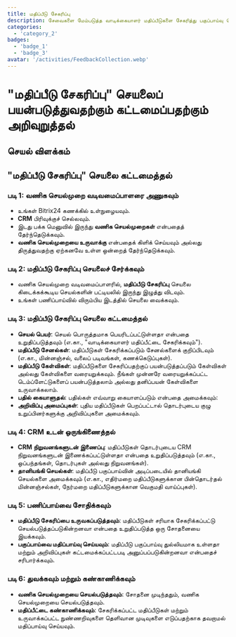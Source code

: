 ```yaml
---
title: மதிப்பீடு சேகரிப்பு
description: சேவைகளை மேம்படுத்த வாடிக்கையாளர் மதிப்பீடுகளை சேகரித்து பகுப்பாய்வு செய்யுங்கள்
categories: 
  - 'category_2'
badges: 
  - 'badge_1'
  - 'badge_3'
avatar: '/activities/FeedbackCollection.webp'
---
```


# "மதிப்பீடு சேகரிப்பு" செயலைப் பயன்படுத்துவதற்கும் கட்டமைப்பதற்கும் அறிவுறுத்தல்

## செயல் விளக்கம்

## **"மதிப்பீடு சேகரிப்பு" செயலை கட்டமைத்தல்**

### படி 1: வணிக செயல்முறை வடிவமைப்பாளரை அணுகவும்
- உங்கள் Bitrix24 கணக்கில் உள்நுழையவும்.
- **CRM** பிரிவுக்குச் செல்லவும்.
- இடது பக்க மெனுவில் இருந்து **வணிக செயல்முறைகள்** என்பதைத் தேர்ந்தெடுக்கவும்.
- **வணிக செயல்முறையை உருவாக்கு** என்பதைக் கிளிக் செய்யவும் அல்லது திருத்துவதற்கு ஏற்கனவே உள்ள ஒன்றைத் தேர்ந்தெடுக்கவும்.

### படி 2: மதிப்பீடு சேகரிப்பு செயலைச் சேர்க்கவும்
- வணிக செயல்முறை வடிவமைப்பாளரில், **மதிப்பீடு சேகரிப்பு** செயலை கிடைக்கக்கூடிய செயல்களின் பட்டியலில் இருந்து இழுத்து விடவும்.
- உங்கள் பணிப்பாய்வில் விரும்பிய இடத்தில் செயலை வைக்கவும்.

### படி 3: மதிப்பீடு சேகரிப்பு செயலை கட்டமைத்தல்
- **செயல் பெயர்**: செயல் பொருத்தமாக பெயரிடப்பட்டுள்ளதா என்பதை உறுதிப்படுத்தவும் (எ.கா., "வாடிக்கையாளர் மதிப்பீட்டை சேகரிக்கவும்").
- **மதிப்பீடு சேனல்கள்**: மதிப்பீடுகள் சேகரிக்கப்படும் சேனல்களைக் குறிப்பிடவும் (எ.கா., மின்னஞ்சல், வலைப் படிவங்கள், கணக்கெடுப்புகள்).
- **மதிப்பீடு கேள்விகள்**: மதிப்பீடுகளை சேகரிப்பதற்குப் பயன்படுத்தப்படும் கேள்விகள் அல்லது கேள்விகளை வரையறுக்கவும். நீங்கள் முன்னரே வரையறுக்கப்பட்ட டெம்ப்ளேட்டுகளைப் பயன்படுத்தலாம் அல்லது தனிப்பயன் கேள்விகளை உருவாக்கலாம்.
- **பதில் கையாளுதல்**: பதில்கள் எவ்வாறு கையாளப்படும் என்பதை அமைக்கவும்:
- **அறிவிப்பு அமைப்புகள்**: புதிய மதிப்பீடுகள் பெறப்பட்டால் தொடர்புடைய குழு உறுப்பினர்களுக்கு அறிவிப்புகளை அமைக்கவும்.

### படி 4: CRM உடன் ஒருங்கிணைத்தல்
- **CRM நிறுவனங்களுடன் இணைப்பு**: மதிப்பீடுகள் தொடர்புடைய CRM நிறுவனங்களுடன் இணைக்கப்பட்டுள்ளதா என்பதை உறுதிப்படுத்தவும் (எ.கா., ஒப்பந்தங்கள், தொடர்புகள் அல்லது நிறுவனங்கள்).
- **தானியங்கி செயல்கள்**: மதிப்பீடு பகுப்பாய்வின் அடிப்படையில் தானியங்கி செயல்களை அமைக்கவும் (எ.கா., எதிர்மறை மதிப்பீடுகளுக்கான பின்தொடர்தல் மின்னஞ்சல்கள், நேர்மறை மதிப்பீடுகளுக்கான வெகுமதி வாய்ப்புகள்).

### படி 5: பணிப்பாய்வை சோதிக்கவும்
- **மதிப்பீடு சேகரிப்பை உருவகப்படுத்தவும்**: மதிப்பீடுகள் சரியாக சேகரிக்கப்பட்டு செயல்படுத்தப்படுகின்றனவா என்பதை உறுதிப்படுத்த ஒரு சோதனையை இயக்கவும்.
- **பகுப்பாய்வை மதிப்பாய்வு செய்யவும்**: மதிப்பீடு பகுப்பாய்வு துல்லியமாக உள்ளதா மற்றும் அறிவிப்புகள் கட்டமைக்கப்பட்டபடி அனுப்பப்படுகின்றனவா என்பதைச் சரிபார்க்கவும்.

### படி 6: துவக்கவும் மற்றும் கண்காணிக்கவும்
- **வணிக செயல்முறையை செயல்படுத்தவும்**: சோதனை முடிந்ததும், வணிக செயல்முறையை செயல்படுத்தவும்.
- **மதிப்பீட்டை கண்காணிக்கவும்**: சேகரிக்கப்பட்ட மதிப்பீடுகள் மற்றும் உருவாக்கப்பட்ட நுண்ணறிவுகளை தெளிவான முடிவுகளை எடுப்பதற்காக தவறாமல் மதிப்பாய்வு செய்யவும்.